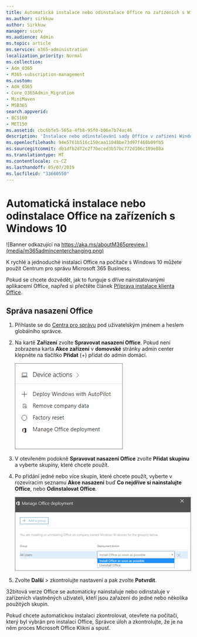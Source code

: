 ```yaml
---
title: Automatická instalace nebo odinstalace Office na zařízeních s Windows 10
ms.author: sirkkuw
author: Sirkkuw
manager: scotv
ms.audience: Admin
ms.topic: article
ms.service: o365-administration
localization_priority: Normal
ms.collection:
- Adm_O365
- M365-subscription-management
ms.custom:
- Adm_O365
- Core_O365Admin_Migration
- MiniMaven
- MSB365
search.appverid:
- BCS160
- MET150
ms.assetid: cbc6bfe5-565a-4fb8-95f0-b06e7b74ac46
description: 'Instalace nebo odinstalování sady Office v zařízení Windows 10 z středisku pro správce Microsoft 365 Business. '
ms.openlocfilehash: 94e5761b516c150caa11048be73d97f468b09fb5
ms.sourcegitcommit: db1dfb2df2c2f7beced3b57bc772d106c189e88a
ms.translationtype: MT
ms.contentlocale: cs-CZ
ms.lasthandoff: 05/07/2019
ms.locfileid: "33660550"
---
```

# <a name="automatically-install-or-uninstall-office-on-windows-10-devices"></a>Automatická instalace nebo odinstalace Office na zařízeních s Windows 10

![Banner odkazující na https://aka.ms/aboutM365preview.](media/m365admincenterchanging.png)

K rychlé a jednoduché instalaci Office na počítače s Windows 10 můžete použít Centrum pro správu Microsoft 365 Business.
  
Pokud se chcete dozvědět, jak to funguje s dříve nainstalovanými aplikacemi Office, napřed si přečtěte článek [Příprava instalace klienta Office](prepare-for-office-client-deployment.md). 
  
## <a name="manage-office-deployments"></a>Správa nasazení Office

1. Přihlaste se do [Centra pro správu](https://aka.ms/bcsportal) pod uživatelským jménem a heslem globálního správce. 
    
2. Na kartě **Zařízení** zvolte **Spravovat nasazení Office**.
      Pokud není zobrazena karta **Akce zařízení** v **domovské** stránky admin center klepněte na tlačítko **Přidat** (+) přidat do admin domácí.
    
    ![Screenshot of the Devices card in the admin center](media/9982e784-dbf9-4a76-a159-bb3e2e5aa23f.png)
  
3. V otevřeném podokně **Spravovat nasazení Office** zvolte **Přidat skupinu** a vyberte skupiny, které chcete použít.
    
4. Po přidání jedné nebo více skupin, které chcete použít, vyberte v rozevíracím seznamu **Akce nasazení** buď **Co nejdříve si nainstalujte Office**, nebo **Odinstalovat Office**.
    
    ![In the Manage Office deployment pane, choose either Install Office as soon as possible, or Uninstall Office.](media/00f24a61-1848-40c0-b037-78d726c7d757.png)
  
5. Zvolte **Další** \> zkontrolujte nastavení a pak zvolte **Potvrdit**.
    
32bitová verze Office se automaticky nainstaluje nebo odinstaluje v zařízeních vlastněných uživateli, kteří jsou zařazení do jedné nebo několika použitých skupin.
  
Pokud chcete automatickou instalaci zkontrolovat, otevřete na počítači, který byl vybrán pro instalaci Office, Správce úloh a zkontrolujte, že je na něm proces Microsoft Office Klikni a spusť.
  


